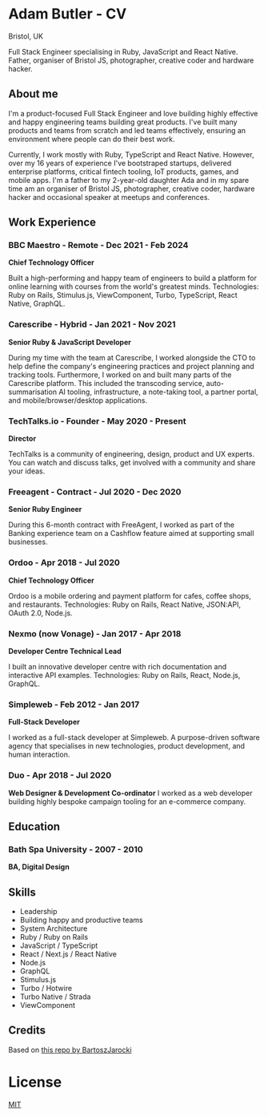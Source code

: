 # Adam Butler - CV

Bristol, UK

Full Stack Engineer specialising in Ruby, JavaScript and React Native. Father, organiser of Bristol JS, photographer, creative coder and hardware hacker.

## About me

I'm a product-focused Full Stack Engineer and love building highly effective and happy engineering teams building great products. I've built many products and teams from scratch and led teams effectively, ensuring an environment where people can do their best work. 

Currently, I work mostly with Ruby, TypeScript and React Native. However, over my 16 years of experience I've bootstraped startups, delivered enterprise platforms, critical fintech tooling, IoT products, games, and mobile apps. I'm a father to my 2-year-old daughter Ada and in my spare time am an organiser of Bristol JS, photographer, creative coder, hardware hacker and occasional speaker at meetups and conferences.

## Work Experience

### BBC Maestro - Remote - Dec 2021 - Feb 2024

**Chief Technology Officer**

Built a high-performing and happy team of engineers to build a platform for online learning with courses from the world's greatest minds. Technologies: Ruby on Rails, Stimulus.js, ViewComponent, Turbo, TypeScript, React Native, GraphQL.

### Carescribe - Hybrid - Jan 2021 - Nov 2021

**Senior Ruby & JavaScript Developer**

During my time with the team at Carescribe, I worked alongside the CTO to help define the company's engineering practices and project planning and tracking tools. Furthermore, I worked on and built many parts of the Carescribe platform. This included the transcoding service, auto-summarisation AI tooling, infrastructure, a note-taking tool, a partner portal, and mobile/browser/desktop applications.

### TechTalks.io - Founder - May 2020 - Present

**Director**

TechTalks is a community of engineering, design, product and UX experts. You can watch and discuss talks, get involved with a community and share your ideas.

### Freeagent - Contract - Jul 2020 - Dec 2020

**Senior Ruby Engineer**

During this 6-month contract with FreeAgent, I worked as part of the Banking experience team on a Cashflow feature aimed at supporting small businesses.

### Ordoo - Apr 2018 - Jul 2020

**Chief Technology Officer**

Ordoo is a mobile ordering and payment platform for cafes, coffee shops, and restaurants. Technologies: Ruby on Rails, React Native, JSON:API, OAuth 2.0, Node.js.

### Nexmo (now Vonage) - Jan 2017 - Apr 2018

**Developer Centre Technical Lead**

I built an innovative developer centre with rich documentation and interactive API examples. Technologies: Ruby on Rails, React, Node.js, GraphQL.

### Simpleweb - Feb 2012 - Jan 2017

**Full-Stack Developer**

I worked as a full-stack developer at Simpleweb. A purpose-driven software agency that specialises in new technologies, product development, and human interaction.

### Duo - Apr 2018 - Jul 2020

**Web Designer & Development Co-ordinator**
I worked as a web developer building highly bespoke campaign tooling for an e-commerce company.

## Education

### Bath Spa University - 2007 - 2010

**BA, Digital Design**


## Skills

- Leadership
- Building happy and productive teams
- System Architecture
- Ruby / Ruby on Rails
- JavaScript / TypeScript
- React / Next.js / React Native
- Node.js
- GraphQL
- Stimulus.js
- Turbo / Hotwire
- Turbo Native / Strada
- ViewComponent

## Credits

Based on [this repo by BartoszJarocki](https://github.com/BartoszJarocki/cv)


# License

[MIT](https://choosealicense.com/licenses/mit/)
